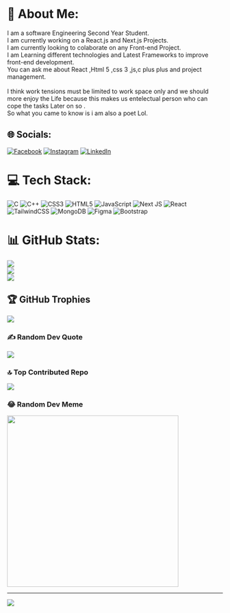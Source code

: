 # 💫 About Me:
I am a software  Engineering  Second Year Student. <br>I am currently working on a React.js and Next.js Projects.<br>I am currently looking to colaborate on any Front-end Project.<br>I am Learning different technologies and Latest Frameworks to improve front-end development.<br>You can ask me about React ,Html 5 ,css 3 ,js,c plus plus and project management.<br><br>I think work tensions must be limited to work space only and we should more enjoy the Life because this makes us entelectual person who can cope the tasks Later on so .<br>So what you came to know is i am also a poet Lol.<br>


## 🌐 Socials:
[![Facebook](https://img.shields.io/badge/Facebook-%231877F2.svg?logo=Facebook&logoColor=white)](https://facebook.com/Syedalikazmi2) [![Instagram](https://img.shields.io/badge/Instagram-%23E4405F.svg?logo=Instagram&logoColor=white)](https://instagram.com/TheSyedalikazmi) [![LinkedIn](https://img.shields.io/badge/LinkedIn-%230077B5.svg?logo=linkedin&logoColor=white)](https://linkedin.com/in/ali-kazmi-956865279) 

# 💻 Tech Stack:
![C](https://img.shields.io/badge/c-%2300599C.svg?style=for-the-badge&logo=c&logoColor=white) ![C++](https://img.shields.io/badge/c++-%2300599C.svg?style=for-the-badge&logo=c%2B%2B&logoColor=white) ![CSS3](https://img.shields.io/badge/css3-%231572B6.svg?style=for-the-badge&logo=css3&logoColor=white) ![HTML5](https://img.shields.io/badge/html5-%23E34F26.svg?style=for-the-badge&logo=html5&logoColor=white) ![JavaScript](https://img.shields.io/badge/javascript-%23323330.svg?style=for-the-badge&logo=javascript&logoColor=%23F7DF1E) ![Next JS](https://img.shields.io/badge/Next-black?style=for-the-badge&logo=next.js&logoColor=white) ![React](https://img.shields.io/badge/react-%2320232a.svg?style=for-the-badge&logo=react&logoColor=%2361DAFB) ![TailwindCSS](https://img.shields.io/badge/tailwindcss-%2338B2AC.svg?style=for-the-badge&logo=tailwind-css&logoColor=white) ![MongoDB](https://img.shields.io/badge/MongoDB-%234ea94b.svg?style=for-the-badge&logo=mongodb&logoColor=white) ![Figma](https://img.shields.io/badge/figma-%23F24E1E.svg?style=for-the-badge&logo=figma&logoColor=white) ![Bootstrap](https://img.shields.io/badge/bootstrap-%238511FA.svg?style=for-the-badge&logo=bootstrap&logoColor=white)
# 📊 GitHub Stats:
![](https://github-readme-stats.vercel.app/api?username=syedalikazmi1122&theme=dark&hide_border=false&include_all_commits=false&count_private=false)<br/>
![](https://github-readme-streak-stats.herokuapp.com/?user=syedalikazmi1122&theme=dark&hide_border=false)<br/>
![](https://github-readme-stats.vercel.app/api/top-langs/?username=syedalikazmi1122&theme=dark&hide_border=false&include_all_commits=false&count_private=false&layout=compact)

## 🏆 GitHub Trophies
![](https://github-profile-trophy.vercel.app/?username=syedalikazmi1122&theme=onedark&no-frame=false&no-bg=true&margin-w=4)

### ✍️ Random Dev Quote
![](https://quotes-github-readme.vercel.app/api?type=horizontal&theme=tokyonight)

### 🔝 Top Contributed Repo
![](https://github-contributor-stats.vercel.app/api?username=syedalikazmi1122&limit=5&theme=onedark&combine_all_yearly_contributions=true)

### 😂 Random Dev Meme
<img src='https://randommeme-five.vercel.app/' style="height: 400px;"/>

---
[![](https://visitcount.itsvg.in/api?id=syedalikazmi1122&icon=1&color=8)](https://visitcount.itsvg.in)

<!-- Proudly created with GPRM ( https://gprm.itsvg.in ) -->
